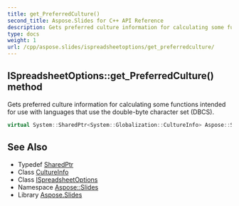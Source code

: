 ```yaml
---
title: get_PreferredCulture()
second_title: Aspose.Slides for C++ API Reference
description: Gets preferred culture information for calculating some functions intended for use with languages that use the double-byte character set (DBCS).
type: docs
weight: 1
url: /cpp/aspose.slides/ispreadsheetoptions/get_preferredculture/
---
```

## ISpreadsheetOptions::get_PreferredCulture() method


Gets preferred culture information for calculating some functions intended for use with languages that use the double-byte character set (DBCS).

```cpp
virtual System::SharedPtr<System::Globalization::CultureInfo> Aspose::Slides::ISpreadsheetOptions::get_PreferredCulture()=0
```

## See Also

* Typedef [SharedPtr](../../system/sharedptr/)
* Class [CultureInfo](../../system.globalization/cultureinfo/)
* Class [ISpreadsheetOptions](./)
* Namespace [Aspose::Slides](../)
* Library [Aspose.Slides](../../)